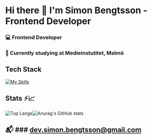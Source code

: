 # Hi there 👋 I'm Simon Bengtsson - Frontend Developer 

### 💻 Frontend Developer
### 🌱 Currently studying at Medieinstutitet, Malmö

## Tech Stack

[![My Skills](https://skillicons.dev/icons?i=html,css,bootstrap,js,ts,nodejs,mysql,express,prisma,postman&perline=5)](https://skillicons.dev)

## Stats ⚡️📈

![Top Langs](https://github-readme-stats.vercel.app/api/top-langs/?username=s1monbengtsson&layout=compact)![Anurag's GitHub stats](https://github-readme-stats.vercel.app/api?username=s1monbengtsson&show_icons=true&theme=dracula)

## 📬 ### dev.simon.bengtsson@gmail.com

<!--
**s1monbengtsson/s1monbengtsson** is a ✨ _special_ ✨ repository because its `README.md` (this file) appears on your GitHub profile.

Here are some ideas to get you started:

- 🔭 I’m currently working on ...
- 🌱 I’m currently learning ...
- 👯 I’m looking to collaborate on ...
- 🤔 I’m looking for help with ...
- 💬 Ask me about ...
- 📫 How to reach me: ...
- 😄 Pronouns: ...
- ⚡ Fun fact: ...
-->
